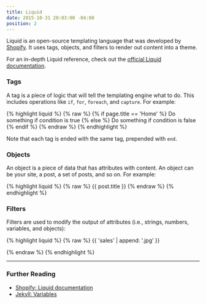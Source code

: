 ```yaml
---
title: Liquid
date: 2015-10-31 20:03:00 -04:00
position: 2
---
```


Liquid is an open-source templating language that was developed by [Shopify](http://shopify.com). It uses tags, objects, and filters to render out content into a theme.

For an in-depth Liquid reference, check out the [official Liquid documentation](https://shopify.github.io/liquid/).

### Tags

A tag is a piece of logic that will tell the templating engine what to do. This includes operations like `if`, `for`, `foreach`, and `capture`. For example:

{% highlight liquid %}
{% raw %}
{% if page.title == 'Home' %}
  Do something if condition is true
{% else %}
  Do something if condition is false
{% endif %}
{% endraw %}
{% endhighlight %}

Note that each tag is ended with the same tag, prepended with `end`.

### Objects

An object is a piece of data that has attributes with content. An object can be your site, a post, a set of posts, and so on. For example:

{% highlight liquid %}
{% raw %}
{{ post.title }}
{% endraw %}
{% endhighlight %}

### Filters

Filters are used to modify the output of attributes (i.e., strings, numbers, variables, and objects):

{% highlight liquid %}
{% raw %}
{{ 'sales' | append: '.jpg' }}
<!-- Outputs: sales.jpg -->
{% endraw %}
{% endhighlight %}

---

### Further Reading

- [Shopify: Liquid documentation](https://shopify.github.io/liquid/)
- [Jekyll: Variables](http://jekyllrb.com/docs/variables/)
